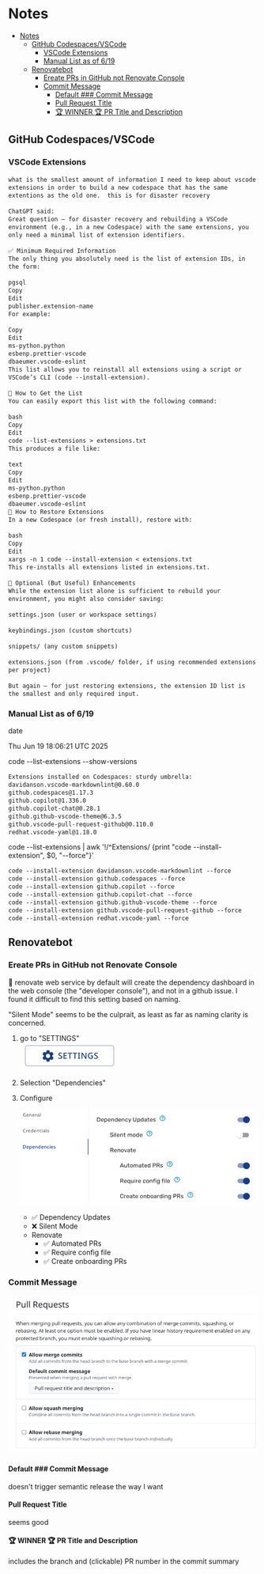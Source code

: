 # Notes

<!-- markdownlint-disable MD007 -->
<!--ts-->
* [Notes](#notes)
   * [GitHub Codespaces/VSCode](#github-codespacesvscode)
      * [VSCode Extensions](#vscode-extensions)
      * [Manual List as of 6/19](#manual-list-as-of-619)
   * [Renovatebot](#renovatebot)
      * [Ereate PRs in GitHub not Renovate Console](#ereate-prs-in-github-not-renovate-console)
      * [Commit Message](#commit-message)
         * [Default ### Commit Message](#default--commit-message)
         * [Pull Request Title](#pull-request-title)
         * [🏆 WINNER 🏆 PR Title and Description](#-winner--pr-title-and-description)
<!--te-->
<!-- markdownlint-enable MD007 -->

## GitHub Codespaces/VSCode

### VSCode Extensions

```text
what is the smallest amount of information I need to keep about vscode extensions in order to build a new codespace that has the same extentions as the old one.  this is for disaster recovery 

ChatGPT said:
Great question — for disaster recovery and rebuilding a VSCode environment (e.g., in a new Codespace) with the same extensions, you only need a minimal list of extension identifiers.

✅ Minimum Required Information
The only thing you absolutely need is the list of extension IDs, in the form:

pgsql
Copy
Edit
publisher.extension-name
For example:

Copy
Edit
ms-python.python
esbenp.prettier-vscode
dbaeumer.vscode-eslint
This list allows you to reinstall all extensions using a script or VSCode’s CLI (code --install-extension).

🧰 How to Get the List
You can easily export this list with the following command:

bash
Copy
Edit
code --list-extensions > extensions.txt
This produces a file like:

text
Copy
Edit
ms-python.python
esbenp.prettier-vscode
dbaeumer.vscode-eslint
🔁 How to Restore Extensions
In a new Codespace (or fresh install), restore with:

bash
Copy
Edit
xargs -n 1 code --install-extension < extensions.txt
This re-installs all extensions listed in extensions.txt.

📝 Optional (But Useful) Enhancements
While the extension list alone is sufficient to rebuild your environment, you might also consider saving:

settings.json (user or workspace settings)

keybindings.json (custom shortcuts)

snippets/ (any custom snippets)

extensions.json (from .vscode/ folder, if using recommended extensions per project)

But again — for just restoring extensions, the extension ID list is the smallest and only required input.

```

### Manual List as of 6/19

<!-- extension-list -->

   date

   Thu Jun 19 18:06:21 UTC 2025

   code --list-extensions --show-versions

```shell
Extensions installed on Codespaces: sturdy umbrella:
davidanson.vscode-markdownlint@0.60.0
github.codespaces@1.17.3
github.copilot@1.336.0
github.copilot-chat@0.28.1
github.github-vscode-theme@6.3.5
github.vscode-pull-request-github@0.110.0
redhat.vscode-yaml@1.18.0
```

   code --list-extensions | awk '!/^Extensions/ {print "code --install-extension", $0, "--force"}'

```shell
code --install-extension davidanson.vscode-markdownlint --force
code --install-extension github.codespaces --force
code --install-extension github.copilot --force
code --install-extension github.copilot-chat --force
code --install-extension github.github-vscode-theme --force
code --install-extension github.vscode-pull-request-github --force
code --install-extension redhat.vscode-yaml --force
```
<!-- tsil-noisnetxe -->

## Renovatebot

### Ereate PRs in GitHub not Renovate Console

🦠 renovate web service by default will create the dependency dashboard in the
 web console (the "developer console"), and not in a github issue.
  I found it difficult to find this setting based on naming.

"Silent Mode" seems to be the culprait, as least as far as naming clarity is concerned.

1. go to "SETTINGS"  
   ![Mend Renovate Settings](mend-renovate-settings.png)

1. Selection "Dependencies"

1. Configure

   ![Renovate Config Example](renovate-config.png)

   * ✅ Dependency Updates
   * ❌ Silent Mode
   * Renovate
     * ✅ Automated PRs
     * ✅ Require config file
     * ✅ Create onboarding PRs

### Commit Message

![PR Settings](pr-settings.png)

#### Default ### Commit Message

doesn't trigger semantic release the
way I want

#### Pull Request Title

seems good

#### 🏆 WINNER 🏆 PR Title and Description

includes the branch and (clickable) PR number in the commit summary

